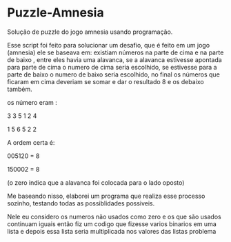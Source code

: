 # Puzzle-Amnesia
Solução de puzzle do jogo amnesia usando programação.

Esse script foi feito para solucionar um desafio, que é feito em um jogo (amnesia)
ele se baseava em: existiam números na parte de cima e na parte de baixo , entre eles havia uma 
alavanca, se a alavanca estivesse apontada para parte de cima o numero de cima seria 
escolhido, se estivesse para a parte de baixo o numero de baixo 
seria escolhido, no final os números que ficaram em cima 
deveriam se somar e dar o resultado 8 e os debaixo também.

os número eram :

3  3  5  1  2  4


1  5  6  5  2  2

A ordem certa é:

005120 = 8

150002 = 8

(o zero indica que a alavanca foi colocada para o lado oposto)

Me baseando nisso, elaborei um programa que realiza esse processo sozinho, testando todas
as possiblidades possiveis.

Nele eu considero os numeros não usados como zero e os que são usados continuam iguais
então fiz um codigo que fizesse varios binarios em uma lista e depois essa lista 
seria multiplicada nos valores das listas problema 
